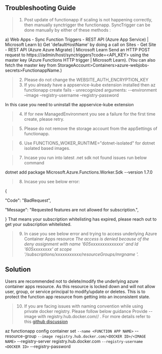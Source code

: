 ## Troubleshooting Guide

> 1) Post update of functionapp if scaling is not happening correctly, then manually synctrigger the functionapp. 
SyncTrigger can be done manually by either of these methods :   

a) Web Apps - Sync Function Triggers - REST API (Azure App Service) | Microsoft Learn 
b)  Get 'defaultHostName' by doing a call on Sites - Get Site - REST API (Azure Azure Migrate) | Microsoft Learn 
Send an HTTP POST request to https://<defaultHostName>/admin/host/synctriggers?code=<API_KEY> using the master key (Azure Functions HTTP trigger | Microsoft Learn). 
(You can also fetch the master key from StorageAccount>Containers>azure-webjobs-secrets>FunctionappName.) 

>  2) Please do not change the WEBSITE_AUTH_ENCRYPTION_KEY
>  3) If you already have a appservice-kube extension installed then az functionapp create fails - unrecognized arguments: --environment –image –registry-username –registry-password
 
 In this case you need to uninstall the appservice-kube extension 

> 4) If for new ManagedEnvironment you see a failure for the first time create, please retry. 

> 5) Please do not remove the storage account from the appSettings of functionapp. 

> 6) Use FUNCTIONS_WOKER_RUNTIME="dotnet-isolated" for dotnet isolated based images.  

> 7) Incase you run into latest .net sdk not found issues run below command 

  dotnet add package Microsoft.Azure.Functions.Worker.Sdk --version 1.7.0 

> 8) Incase you see below error:

{ 

  "Code": "BadRequest", 

  "Message": "Requested features are not allowed for subscription.", 

} 
That means your subscription whitelisting has expired, please reach out to get your subscription whitelisted. 

>9) In case you see below error and trying to access underlying Azure Container Apps resource
_The access is denied because of the deny assignment with name '605xxxxxxxxxxxxxx' and Id '605xxxxxxxx' at scope '/subscriptions/xxxxxxxxxxx/resourceGroups/mrgname '._

## Solution
Users are recommended not to delete/modify the underlying azure container apps resource. As this resource is locked down and will not allow user, group, or service principal to modify/update or deletes. 
This is to protect the function app resource from getting into an inconsistent state.

>10) If you are facing issues with naming convention while using private docker registry. Please follow below guidance
Provide --image with registry.hub.docker.com/<DOCKER ID>/<IMAGE NAME> . For more details refer to this [github discussion](https://github.com/Azure/azure-functions-on-container-apps/issues/66)

az functionapp config container set `
  --name <FUNCTION APP NAME> `
  --resource-group <RESOURCE GROUP> `
  --image registry.hub.docker.com/<DOCKER ID>/<IMAGE NAME> `
  --registry-server registry.hub.docker.com `
  --registry-username <DOCKER ID> `
  --registry-password <PASSWORD>
